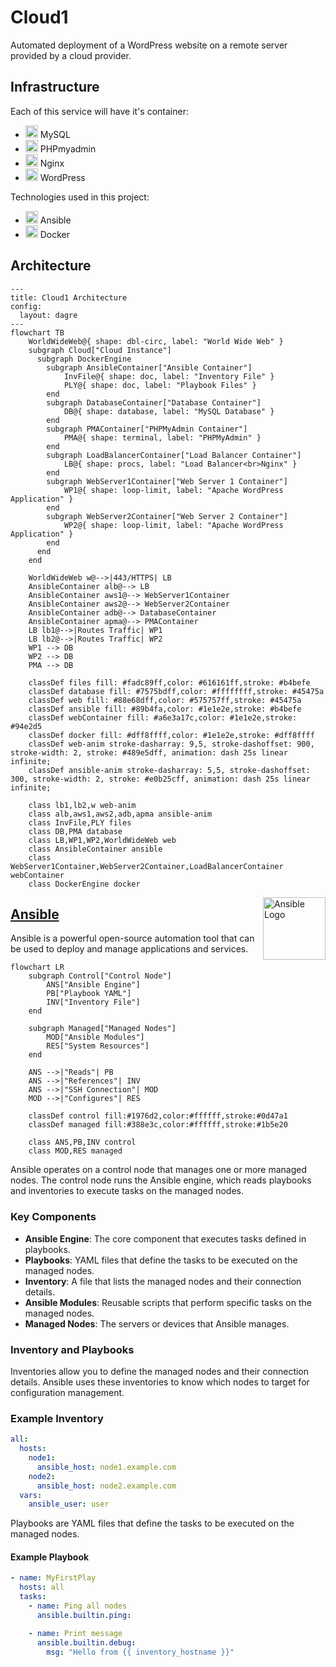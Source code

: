 # Cloud1

Automated deployment of a WordPress website on a remote server provided by a cloud provider.

## Infrastructure

Each of this service will have it's container:

<ul>
  <li>
    <img src="https://www.svgrepo.com/show/373848/mysql.svg" alt="MySQL Logo" width="20px" /> MySQL
  </li>
  <li>
    <img src="https://www.svgrepo.com/show/473751/phpmyadmin.svg" alt="PhpMyAdmin Logo" width="20px" /> PHPmyadmin
  </li>
  <li>
    <img src="https://www.svgrepo.com/show/354115/nginx.svg" alt="Nginx Logo" width="20px" /> Nginx
  </li>
  <li>
    <img src="https://www.svgrepo.com/show/475696/wordpress-color.svg" alt="WordPress Logo" width="20px" /> WordPress
  </li>
</ul>

Technologies used in this project:

<ul>
  <li>
    <img src="https://www.svgrepo.com/show/373429/ansible.svg" alt="Ansible Logo" width="20px" /> Ansible
  </li>
  <li>
    <img src="https://www.svgrepo.com/show/331370/docker.svg" alt="Docker Logo" width="20px" /> Docker
  </li>
</ul>

## Architecture

```mermaid
---
title: Cloud1 Architecture
config:
  layout: dagre
---
flowchart TB
    WorldWideWeb@{ shape: dbl-circ, label: "World Wide Web" }
    subgraph Cloud["Cloud Instance"]
      subgraph DockerEngine
        subgraph AnsibleContainer["Ansible Container"]
            InvFile@{ shape: doc, label: "Inventory File" }
            PLY@{ shape: doc, label: "Playbook Files" }
        end
        subgraph DatabaseContainer["Database Container"]
            DB@{ shape: database, label: "MySQL Database" }
        end
        subgraph PMAContainer["PHPMyAdmin Container"]
            PMA@{ shape: terminal, label: "PHPMyAdmin" }
        end
        subgraph LoadBalancerContainer["Load Balancer Container"]
            LB@{ shape: procs, label: "Load Balancer<br>Nginx" }
        end
        subgraph WebServer1Container["Web Server 1 Container"]
            WP1@{ shape: loop-limit, label: "Apache WordPress Application" }
        end
        subgraph WebServer2Container["Web Server 2 Container"]
            WP2@{ shape: loop-limit, label: "Apache WordPress Application" }
        end
      end
    end

    WorldWideWeb w@-->|443/HTTPS| LB
    AnsibleContainer alb@--> LB
    AnsibleContainer aws1@--> WebServer1Container
    AnsibleContainer aws2@--> WebServer2Container
    AnsibleContainer adb@--> DatabaseContainer
    AnsibleContainer apma@--> PMAContainer
    LB lb1@-->|Routes Traffic| WP1
    LB lb2@-->|Routes Traffic| WP2
    WP1 --> DB
    WP2 --> DB
    PMA --> DB

    classDef files fill: #fadc89ff,color: #616161ff,stroke: #b4befe
    classDef database fill: #7575bdff,color: #ffffffff,stroke: #45475a
    classDef web fill: #88e68dff,color: #575757ff,stroke: #45475a
    classDef ansible fill: #89b4fa,color: #1e1e2e,stroke: #b4befe
    classDef webContainer fill: #a6e3a17c,color: #1e1e2e,stroke: #94e2d5
    classDef docker fill: #dff8ffff,color: #1e1e2e,stroke: #dff8ffff
    classDef web-anim stroke-dasharray: 9,5, stroke-dashoffset: 900, stroke-width: 2, stroke: #489e5dff, animation: dash 25s linear infinite;
    classDef ansible-anim stroke-dasharray: 5,5, stroke-dashoffset: 300, stroke-width: 2, stroke: #e0b25cff, animation: dash 25s linear infinite;

    class lb1,lb2,w web-anim
    class alb,aws1,aws2,adb,apma ansible-anim
    class InvFile,PLY files
    class DB,PMA database
    class LB,WP1,WP2,WorldWideWeb web
    class AnsibleContainer ansible
    class WebServer1Container,WebServer2Container,LoadBalancerContainer webContainer
    class DockerEngine docker
```

<img src="https://www.svgrepo.com/show/373429/ansible.svg" alt="Ansible Logo" align="right" width="100px" />

## [Ansible](https://docs.ansible.com/)

Ansible is a powerful open-source automation tool that can be used to deploy and manage applications and services.

```mermaid
flowchart LR
    subgraph Control["Control Node"]
        ANS["Ansible Engine"]
        PB["Playbook YAML"]
        INV["Inventory File"]
    end

    subgraph Managed["Managed Nodes"]
        MOD["Ansible Modules"]
        RES["System Resources"]
    end

    ANS -->|"Reads"| PB
    ANS -->|"References"| INV
    ANS -->|"SSH Connection"| MOD
    MOD -->|"Configures"| RES

    classDef control fill:#1976d2,color:#ffffff,stroke:#0d47a1
    classDef managed fill:#388e3c,color:#ffffff,stroke:#1b5e20

    class ANS,PB,INV control
    class MOD,RES managed
```

Ansible operates on a control node that manages one or more managed nodes. The control node runs the Ansible engine, which reads playbooks and inventories to execute tasks on the managed nodes.

### Key Components

- **Ansible Engine**: The core component that executes tasks defined in playbooks.
- **Playbooks**: YAML files that define the tasks to be executed on the managed nodes.
- **Inventory**: A file that lists the managed nodes and their connection details.
- **Ansible Modules**: Reusable scripts that perform specific tasks on the managed nodes.
- **Managed Nodes**: The servers or devices that Ansible manages.

### Inventory and Playbooks

Inventories allow you to define the managed nodes and their connection details. Ansible uses these inventories to know which nodes to target for configuration management.

### Example Inventory

```yaml
all:
  hosts:
    node1:
      ansible_host: node1.example.com
    node2:
      ansible_host: node2.example.com
  vars:
    ansible_user: user
```

Playbooks are YAML files that define the tasks to be executed on the managed nodes.

#### Example Playbook

```yaml
- name: MyFirstPlay
  hosts: all
  tasks:
    - name: Ping all nodes
      ansible.builtin.ping:

    - name: Print message
      ansible.builtin.debug:
        msg: "Hello from {{ inventory_hostname }}"
```
